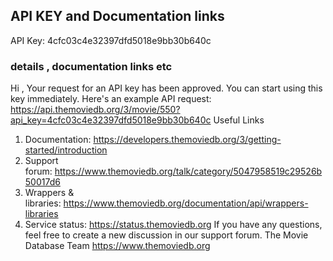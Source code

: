 ## API KEY and Documentation links

API Key: 4cfc03c4e32397dfd5018e9bb30b640c

### details , documentation links etc

Hi ,
Your request for an API key has been approved. You can start using this key immediately.
Here's an example API request:
https://api.themoviedb.org/3/movie/550?api_key=4cfc03c4e32397dfd5018e9bb30b640c
Useful Links

1. Documentation: https://developers.themoviedb.org/3/getting-started/introduction
2. Support forum: https://www.themoviedb.org/talk/category/5047958519c29526b50017d6
3. Wrappers & libraries: https://www.themoviedb.org/documentation/api/wrappers-libraries
4. Service status: https://status.themoviedb.org
   If you have any questions, feel free to create a new discussion in our support forum.
   The Movie Database Team https://www.themoviedb.org
